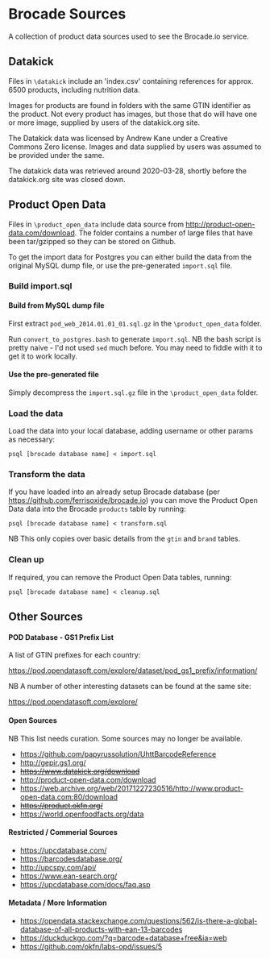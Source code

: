 # Brocade Sources

A collection of product data sources used to see the Brocade.io service.

## Datakick

Files in `\datakick` include an 'index.csv' containing references for approx. 6500 products, including nutrition data.

Images for products are found in folders with the same GTIN identifier as the product. Not every product has images, but those that do will have one or more image, supplied by users of the datakick.org site.

The Datakick data was licensed by Andrew Kane under a Creative Commons Zero license. Images and data supplied by users was assumed to be provided under the same.

The datakick data was retrieved around 2020-03-28, shortly before the datakick.org site was closed down.


## Product Open Data

Files in `\product_open_data` include data source from http://product-open-data.com/download. The folder contains a number of large files that have been tar/gzipped so they can be stored on Github.

To get the import data for Postgres you can either build the data from the original MySQL dump file, or use the pre-generated `import.sql` file.

### Build import.sql

#### Build from MySQL dump file

First extract `pod_web_2014.01.01_01.sql.gz` in the `\product_open_data` folder.

Run `convert_to_postgres.bash` to generate `import.sql`. NB the bash script is pretty naive - I'd not used `sed` much before. You may need to fiddle with it to get it to work locally.

#### Use the pre-generated file

Simply decompress the `import.sql.gz` file in the `\product_open_data` folder.

### Load the data

Load the data into your local database, adding username or other params as necessary:

`psql [brocade database name] < import.sql`

### Transform the data

If you have loaded into an already setup Brocade database (per https://github.com/ferrisoxide/brocade.io) you can move the Product Open Data data into the Brocade `products` table by running:

`psql [brocade database name] < transform.sql`

NB This only copies over basic details from the `gtin` and `brand` tables.

### Clean up

If required, you can remove the Product Open Data tables, running:

`psql [brocade database name] < cleanup.sql`

## Other Sources

#### POD Database - GS1 Prefix List

A list of GTIN prefixes for each country:

https://pod.opendatasoft.com/explore/dataset/pod_gs1_prefix/information/

NB A number of other interesting datasets can be found at the same site:

https://pod.opendatasoft.com/explore/


#### Open Sources

NB This list needs curation. Some sources may no longer be available. 

* https://github.com/papyrussolution/UhttBarcodeReference
* http://gepir.gs1.org/
* ~~https://www.datakick.org/download~~
* http://product-open-data.com/download
* https://web.archive.org/web/20171227230516/http://www.product-open-data.com:80/download
* ~~https://product.okfn.org/~~
* https://world.openfoodfacts.org/data

#### Restricted / Commerial Sources

* https://upcdatabase.com/
* https://barcodesdatabase.org/
* http://upcspy.com/api/
* https://www.ean-search.org/
* https://upcdatabase.com/docs/faq.asp

#### Metadata / More Information

* https://opendata.stackexchange.com/questions/562/is-there-a-global-database-of-all-products-with-ean-13-barcodes
* https://duckduckgo.com/?q=barcode+database+free&ia=web
* https://github.com/okfn/labs-opd/issues/5
